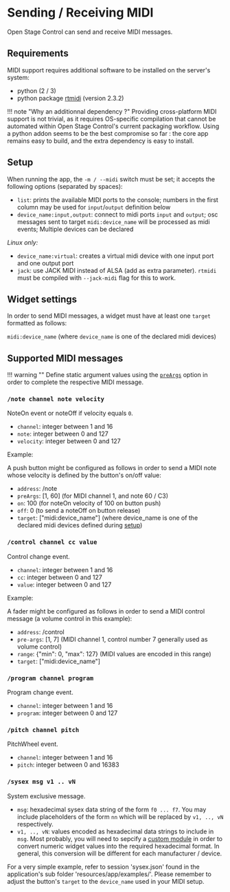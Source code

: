 # Sending / Receiving MIDI

Open Stage Control can send and receive MIDI messages.

## Requirements

MIDI support requires additional software to be installed on the server's system:

- python (2 / 3)
- python package [rtmidi](https://pypi.python.org/pypi/rtmidi) (version 2.3.2)

!!! note "Why an additionnal dependency ?"
    Providing cross-platform MIDI support is not trivial, as it requires OS-specific compilation that cannot be automated within Open Stage Control's current packaging workflow. Using a python addon seems to be the best compromise so far : the core app remains easy to build, and the extra dependency is easy to install.

## Setup

When running the app, the `-m / --midi` switch must be set; it accepts the following options (separated by spaces):

- `list`: prints the available MIDI ports to the console; numbers in the first column may be used for `input`/`output` definition below
- `device_name:input,output`: connect to midi ports `input` and `output`; osc messages sent to target `midi:device_name` will be processed as midi events; Multiple devices can be declared

*Linux only:*

- `device_name:virtual`: creates a virtual midi device with one input port and one output port
- `jack`: use JACK MIDI instead of ALSA (add as extra parameter). `rtmidi` must be compiled with `--jack-midi` flag for this to work.

## Widget settings

In order to send MIDI messages, a widget must have at least one `target` formatted as follows:

`midi:device_name` (where `device_name` is one of the declared midi devices)

## Supported MIDI messages

!!! warning ""
    Define static argument values using the [`preArgs`](/widgets/widgets/#preargs) option in order to complete the respective MIDI message.



### `/note channel note velocity`

NoteOn event or noteOff if velocity equals `0`.

- `channel`: integer between 1 and 16
- `note`: integer between 0 and 127
- `velocity`: integer between 0 and 127

Example:

A push button might be configured as follows in order to send a MIDI note whose velocity is defined by the button's on/off value:

- `address`: /note
- `preArgs`: [1, 60] (for MIDI channel 1, and note 60 / C3)
- `on`: 100 (for noteOn velocity of 100 on button push)
- `off`: 0 (to send a noteOff on button release)
- `target`: ["midi:device_name"] (where device_name is one of the declared midi devices defined during [setup](#setup))

### `/control channel cc value`

Control change event.

- `channel`: integer between 1 and 16
- `cc`: integer between 0 and 127
- `value`: integer between 0 and 127

Example:

A fader might be configured as follows in order to send a MIDI control message (a volume control in this example):

- `address`: /control
- `pre-args`: [1, 7] (MIDI channel 1, control number 7 generally used as volume control)
- `range`: {"min": 0, "max": 127} (MIDI values are encoded in this range)
- `target`: ["midi:device_name"]

### `/program channel program`

Program change event.

- `channel`: integer between 1 and 16
- `program`: integer between 0 and 127

### `/pitch channel pitch`

PitchWheel event.

- `channel`: integer between 1 and 16
- `pitch`: integer between 0 and 16383

### `/sysex msg v1 .. vN`

System exclusive message.

- `msg`: hexadecimal sysex data string of the form `f0 ... f7`. You may include placeholders of the form `nn` which will be replaced by `v1, .., vN` respectively.
- `v1, .., vN`: values encoded as hexadecimal data strings to include in `msg`. Most probably, you will need to sepcify a [custom module](/extras/custom-module/) in order to convert numeric widget values into the required hexadecimal format. In general, this conversion will be different for each manufacturer / device.

For a very simple example, refer to session 'sysex.json' found in the application's sub folder 'resources/app/examples/'. Please remember to adjust the button's `target` to the `device_name` used in your MIDI setup.
